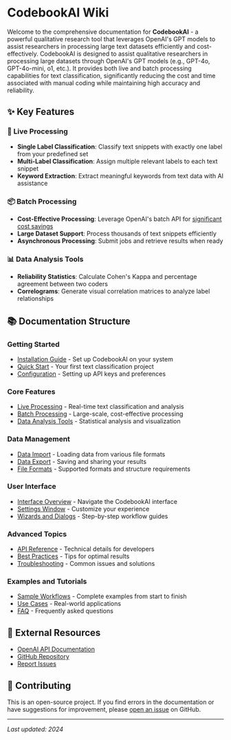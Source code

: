 # CodebookAI Wiki

Welcome to the comprehensive documentation for **CodebookAI** - a powerful qualitative research tool that leverages OpenAI's GPT models to assist researchers in processing large text datasets efficiently and cost-effectively.
CodebookAI is designed to assist qualitative researchers in processing large datasets through OpenAI's GPT models (e.g., GPT-4o, GPT-4o-mini, o1, etc.). It provides both live and batch processing capabilities for text classification, significantly reducing the cost and time associated with manual coding while maintaining high accuracy and reliability.

## ✨ Key Features

### 🔄 Live Processing
- **Single Label Classification**: Classify text snippets with exactly one label from your predefined set
- **Multi-Label Classification**: Assign multiple relevant labels to each text snippet
- **Keyword Extraction**: Extract meaningful keywords from text data with AI assistance

### 📦 Batch Processing  
- **Cost-Effective Processing**: Leverage OpenAI's batch API for [significant cost savings](https://platform.openai.com/docs/pricing)
- **Large Dataset Support**: Process thousands of text snippets efficiently
- **Asynchronous Processing**: Submit jobs and retrieve results when ready

### 📊 Data Analysis Tools
- **Reliability Statistics**: Calculate Cohen's Kappa and percentage agreement between two coders
- **Correlograms**: Generate visual correlation matrices to analyze label relationships

## 📚 Documentation Structure

### Getting Started
- [Installation Guide](Installation-Guide.md) - Set up CodebookAI on your system
- [Quick Start](Quick-Start.md) - Your first text classification project
- [Configuration](Configuration.md) - Setting up API keys and preferences

### Core Features
- [Live Processing](Live-Processing.md) - Real-time text classification and analysis
- [Batch Processing](Batch-Processing.md) - Large-scale, cost-effective processing
- [Data Analysis Tools](Data-Analysis-Tools.md) - Statistical analysis and visualization

### Data Management
- [Data Import](Data-Import.md) - Loading data from various file formats
- [Data Export](Data-Export.md) - Saving and sharing your results
- [File Formats](File-Formats.md) - Supported formats and structure requirements

### User Interface
- [Interface Overview](Interface-Overview.md) - Navigate the CodebookAI interface
- [Settings Window](Settings-Window.md) - Customize your experience
- [Wizards and Dialogs](Wizards-and-Dialogs.md) - Step-by-step workflow guides

### Advanced Topics
- [API Reference](API-Reference.md) - Technical details for developers
- [Best Practices](Best-Practices.md) - Tips for optimal results
- [Troubleshooting](Troubleshooting.md) - Common issues and solutions

### Examples and Tutorials
- [Sample Workflows](Sample-Workflows.md) - Complete examples from start to finish
- [Use Cases](Use-Cases.md) - Real-world applications
- [FAQ](FAQ.md) - Frequently asked questions

## 🔗 External Resources

- [OpenAI API Documentation](https://platform.openai.com/docs)
- [GitHub Repository](https://github.com/tmaier-kettering/CodebookAI)
- [Report Issues](https://github.com/tmaier-kettering/CodebookAI/issues)

## 📝 Contributing

This is an open-source project. If you find errors in the documentation or have suggestions for improvement, please [open an issue](https://github.com/tmaier-kettering/CodebookAI/issues/new) on GitHub.

---

*Last updated: 2024*
